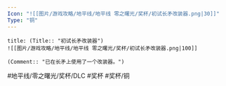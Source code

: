 ```yaml
---
Icon: "![[图片/游戏攻略/地平线/地平线 零之曙光/奖杯/初试长矛改装器.png|30]]"
Type: "铜"
---
```

```ad-common-bronze-trophy
title: (Title:: "初试长矛改装器")
![[图片/游戏攻略/地平线/地平线 零之曙光/奖杯/初试长矛改装器.png|100]]

(Comment:: "已在长矛上使用了一个改装器。")
```

#地平线/零之曙光/奖杯/DLC #奖杯 #奖杯/铜

